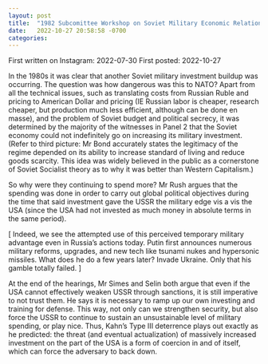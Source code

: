 ```yaml
---
layout: post
title:  "1982 Subcomittee Workshop on Soviet Military Economic Relations"
date:   2022-10-27 20:58:58 -0700
categories: 
---
```

First written on Instagram: 2022-07-30
First posted: 2022-10-27

In the 1980s it was clear that another Soviet military investment buildup was occurring. The question was how dangerous was this to NATO? Apart from all the technical issues, such as translating costs from Russian Ruble and pricing to American Dollar and pricing (IE Russian labor is cheaper, research cheaper, but production much less efficient, although can be done en masse), and the problem of Soviet budget and political secrecy, it was determined by the majority of the witnesses in Panel 2 that the Soviet economy could not indefinitely go on increasing its military investment. (Refer to third picture: Mr Bond accurately states the legitimacy of the regime depended on its ability to increase standard of living and reduce goods scarcity. This idea was widely believed in the public as a cornerstone of Soviet Socialist theory as to why it was better than Western Capitalism.)

So why were they continuing to spend more? Mr Rush argues that the spending was done in order to carry out global political objectives during the time that said investment gave the USSR the military edge vis a vis the USA (since the USA had not invested as much money in absolute terms in the same period).

[ Indeed, we see the attempted use of this perceived temporary military advantage even in Russia’s actions today. Putin first announces numerous military reforms, upgrades, and new tech like tsunami nukes and hypersonic missiles. What does he do a few years later? Invade Ukraine. Only that his gamble totally failed. ]

At the end of the hearings, Mr Simes and Selin both argue that even if the USA cannot effectively weaken USSR through sanctions, it is still imperative to not trust them. He says it is necessary to ramp up our own investing and training for defense. This way, not only can we strengthen security, but also force the USSR to continue to sustain an unsustainable level of military spending, or play nice. Thus, Kahn’s Type III deterrence plays out exactly as he predicted: the threat (and eventual actualization) of massively increased investment on the part of the USA is a form of coercion in and of itself, which can force the adversary to back down.